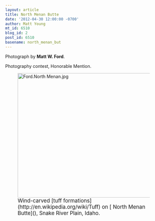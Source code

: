```yaml
---
layout: article
title: North Menan Butte
date: '2012-04-30 12:00:00 -0700'
author: Matt Young
mt_id: 6510
blog_id: 2
post_id: 6510
basename: north_menan_but
---
```

Photograph by **Matt W. Ford**.

Photography contest, Honorable Mention.

<figure>
<img src="/PT/uploads/2012/Ford.North%20Menan.jpg" alt="Ford.North Menan.jpg" width="600" height="399" />
<figcaption markdown="span">
<big>Wind-carved [tuff formations](http://en.wikipedia.org/wiki/Tuff) on [
North Menan Butte](), Snake River Plain, Idaho.</big>

</figcaption>
</figure>
